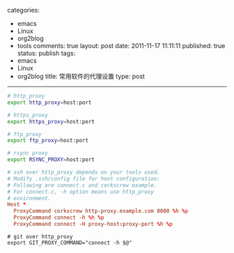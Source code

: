 categories: 
  - emacs
  - Linux
  - org2blog
  - tools
comments: true
layout: post
date: 2011-11-17 11:11:11
published: true
status: publish
tags: 
  - emacs
  - Linux
  - org2blog
title: 常用软件的代理设置
type: post
---

```sh
# http_proxy
export http_proxy=host:port

# https_proxy
export https_proxy=host:port

# ftp_proxy
export ftp_proxy=host:port

# rsync proxy
export RSYNC_PROXY=host:port
```
```conf
# ssh over http_proxy depends on your tools used.
# Modify .ssh/config file for host configuration:
# Following are connect.c and corkscrew example.
# For connect.c, -h option means use http_proxy
# environment. 
Host *
  ProxyCommand corkscrew http-proxy.example.com 8080 %h %p
  ProxyCommand connect -h %h %p
  ProxyCommand connect -H proxy-host:proxy-port %h %p
```

```
# git over http_proxy
export GIT_PROXY_COMMAND="connect -h $@"
```

